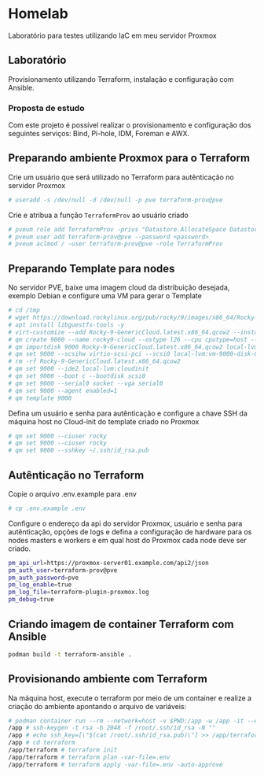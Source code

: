 # Homelab
Laboratório para testes utilizando IaC em meu servidor Proxmox

## Laboratório
Provisionamento utilizando Terraform, instalação e configuração com Ansible.

### Proposta de estudo
Com este projeto é possível realizar o provisionamento e configuração dos seguintes serviços:
Bind, Pi-hole, IDM, Foreman e AWX.

## Preparando ambiente Proxmox para o Terraform

Crie um usuário que será utilizado no Terraform para autênticação no servidor Proxmox
```sh
# useradd -s /dev/null -d /dev/null -p pve terraform-prov@pve
```
Crie e atribua a função `TerraformProv` ao usuário criado
```sh
# pveum role add TerraformProv -privs "Datastore.AllocateSpace Datastore.Audit Pool.Allocate Sys.Audit Sys.Console Sys.Modify VM.Allocate VM.Audit VM.Clone VM.Config.CDROM VM.Config.Cloudinit VM.Config.CPU VM.Config.Disk VM.Config.HWType VM.Config.Memory VM.Config.Network VM.Config.Options VM.Migrate VM.Monitor VM.PowerMgmt SDN.Use"
# pveum user add terraform-prov@pve --password <password>
# pveum aclmod / -user terraform-prov@pve -role TerraformProv
```

## Preparando Template para nodes

No servidor PVE, baixe uma imagem cloud da distribuição desejada, exemplo Debian e configure uma VM para gerar o Template
```sh
# cd /tmp
# wget https://download.rockylinux.org/pub/rocky/9/images/x86_64/Rocky-9-GenericCloud.latest.x86_64.qcow2
# apt install libguestfs-tools -y
# virt-customize --add Rocky-9-GenericCloud.latest.x86_64.qcow2 --install qemu-guest-agent
# qm create 9000 --name rocky9-cloud --ostype l26 --cpu cputype=host --net0 virtio,bridge=vmbr0
# qm importdisk 9000 Rocky-9-GenericCloud.latest.x86_64.qcow2 local-lvm
# qm set 9000 --scsihw virtio-scsi-pci --scsi0 local-lvm:vm-9000-disk-0
# rm -rf Rocky-9-GenericCloud.latest.x86_64.qcow2
# qm set 9000 --ide2 local-lvm:cloudinit
# qm set 9000 --boot c --bootdisk scsi0
# qm set 9000 --serial0 socket --vga serial0
# qm set 9000 --agent enabled=1
# qm template 9000
```

Defina um usuário e senha para autênticação e configure a chave SSH da máquina host no Cloud-init do template criado no Proxmox
```sh
# qm set 9000 --ciuser rocky
# qm set 9000 --ciuser rocky
# qm set 9000 --sshkey ~/.ssh/id_rsa.pub
```

## Autênticação no Terraform

Copie o arquivo .env.example para .env
```sh
# cp .env.example .env
```
Configure o endereço da api do servidor Proxmox, usuário e senha para autênticação, opções de logs e defina a configuração de hardware para os nodes masters e workers e em qual host do Proxmox cada node deve ser criado.
```sh
pm_api_url=https://proxmox-server01.example.com/api2/json
pm_auth_user=terraform-prov@pve
pm_auth_password=pve
pm_log_enable=true
pm_log_file=terraform-plugin-proxmox.log
pm_debug=true

```

## Criando imagem de container Terraform com Ansible
```sh
podman build -t terraform-ansible .
```

## Provisionando ambiente com Terraform

Na máquina host, execute o terraform por meio de um container e realize a criação do ambiente apontando o arquivo de variáveis: 
```sh
# podman container run --rm --network=host -v $PWD:/app -w /app -it --entrypoint sh terraform-ansible
/app # ssh-keygen -t rsa -b 2048 -f /root/.ssh/id_rsa -N ""
/app # echo ssh_key=[\"$(cat /root/.ssh/id_rsa.pub)\"] >> /app/terraform/.env
/app # cd terraform
/app/terraform # terraform init
/app/terraform # terraform plan -var-file=.env
/app/terraform # terraform apply -var-file=.env -auto-approve
```